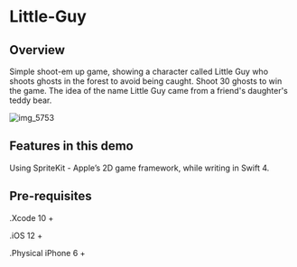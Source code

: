 # Little-Guy

## Overview

Simple shoot-em up game, showing a character called Little Guy who shoots ghosts in the forest to avoid being caught. Shoot 30 ghosts to win the game. The idea of the name Little Guy came from a friend's daughter's teddy bear.


![img_5753](https://user-images.githubusercontent.com/36542195/50827977-f3726400-1337-11e9-813d-469fd6b926c2.PNG)







## Features in this demo

Using SpriteKit - Apple’s 2D game framework, while writing in Swift 4.

## Pre-requisites

.Xcode 10 +

.iOS 12 +

.Physical iPhone 6 +


